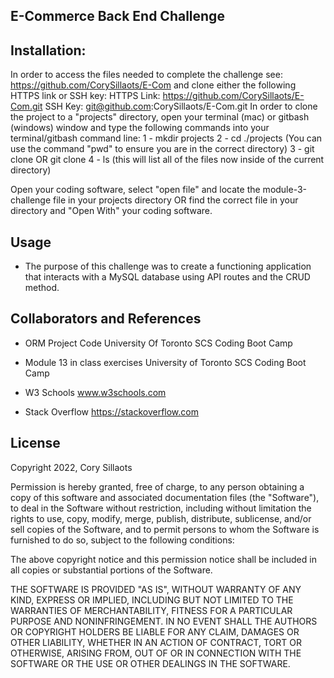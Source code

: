 ## E-Commerce Back End Challenge


## Installation:
In order to access the files needed to complete the challenge see: https://github.com/CorySillaots/E-Com and clone either the following HTTPS link or SSH key:
HTTPS Link: https://github.com/CorySillaots/E-Com.git
SSH Key: git@github.com:CorySillaots/E-Com.git
In order to clone the project to a "projects" directory, open your terminal (mac) or gitbash (windows) window and type the following commands into your terminal/gitbash command line:
1 - mkdir projects
2 - cd ./projects (You can use the command "pwd" to ensure you are in the correct directory)
3 - git clone <HTTPS link> OR git clone <SSH Key>
4 - ls (this will list all of the files now inside of the current directory)

Open your coding software, select "open file" and locate the module-3-challenge file in your projects directory OR find the correct file in your directory and "Open With" your coding software.

## Usage
- The purpose of this challenge was to create a functioning application that interacts with a MySQL database using API routes and the CRUD method.


## Collaborators and References
- ORM Project Code
    University Of Toronto SCS Coding Boot Camp

- Module 13 in class exercises
    University of Toronto SCS Coding Boot Camp

- W3 Schools
    www.w3schools.com

- Stack Overflow
    https://stackoverflow.com


## License
Copyright 2022, Cory Sillaots

Permission is hereby granted, free of charge, to any person obtaining a copy of this software and associated documentation files (the "Software"), to deal in the Software without restriction, including without limitation the rights to use, copy, modify, merge, publish, distribute, sublicense, and/or sell copies of the Software, and to permit persons to whom the Software is furnished to do so, subject to the following conditions:

The above copyright notice and this permission notice shall be included in all copies or substantial portions of the Software.

THE SOFTWARE IS PROVIDED "AS IS", WITHOUT WARRANTY OF ANY KIND, EXPRESS OR IMPLIED, INCLUDING BUT NOT LIMITED TO THE WARRANTIES OF MERCHANTABILITY, FITNESS FOR A PARTICULAR PURPOSE AND NONINFRINGEMENT. IN NO EVENT SHALL THE AUTHORS OR COPYRIGHT HOLDERS BE LIABLE FOR ANY CLAIM, DAMAGES OR OTHER LIABILITY, WHETHER IN AN ACTION OF CONTRACT, TORT OR OTHERWISE, ARISING FROM, OUT OF OR IN CONNECTION WITH THE SOFTWARE OR THE USE OR OTHER DEALINGS IN THE SOFTWARE.

